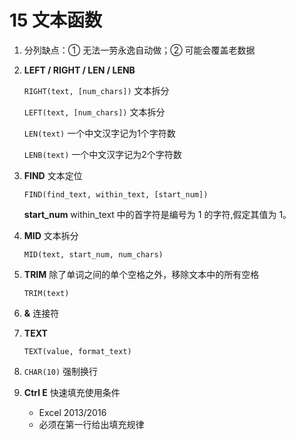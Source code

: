 # 15  文本函数

1. 分列缺点：① 无法一劳永逸自动做；② 可能会覆盖老数据

2. **LEFT / RIGHT / LEN / LENB**

   `RIGHT(text, [num_chars])`  文本拆分

   `LEFT(text, [num_chars])`  文本拆分

   `LEN(text)`    一个中文汉字记为1个字符数

   `LENB(text)`  一个中文汉字记为2个字符数

3. **FIND**  文本定位

   `FIND(find_text, within_text, [start_num])`

   **start_num**   within_text 中的首字符是编号为 1 的字符,假定其值为 1。

4. **MID**  文本拆分

   `MID(text, start_num, num_chars)`

5. **TRIM** 除了单词之间的单个空格之外，移除文本中的所有空格

   `TRIM(text)`

6. **&**  连接符

7. **TEXT**

   `TEXT(value, format_text)`

8. `CHAR(10)`  强制换行

9. **Ctrl E**  快速填充使用条件

   - Excel 2013/2016
   - 必须在第一行给出填充规律

